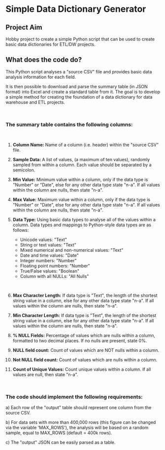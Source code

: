# Simple Data Dictionary Generator

## Project Aim
Hobby project to create a simple Python script that can be used to create basic data dictionaries for ETL/DW projects.


## What does the code do?

This Python script analyses a "source CSV" file and provides basic data analysis information for each field.

It is then possible to download and parse the summary table (in JSON format) into Excel and create a standard table from it. The goal is to develop a simple method for creating the foundation of a data dictionary for data warehouse and ETL projects.

<br>

### The summary table contains the following columns:

<br>

1. **Column Name:** Name of a column (i.e. header) within the "source CSV" file.

2. **Sample Data:** A list of values, (a maximum of ten values), randomly sampled from within a column.  Each value should be separated by a semicolon.

3. **Min Value:** Minimum value within a column, only if the data type is "Number" or "Date", else for any other data type state "n-a". If all values within the column are nulls, then state "n-a".

 4. **Max Value:** Maximum value within a column, only if the data type is "Number" or "Date", else for any other data type state "n-a". If all values within the column are nulls, then state "n-a".

 5. **Data Type:** Using basic data types to analyse all of the values within a column. Data types and mappings to Python-style data types are as follows:

    - Unicode values: "Text"
    - String or text values: "Text"
    - Mixed numerical and non-numerical values: "Text"
    - Date and time values: "Date"
    - Integer numbers: "Number"
    - Floating point numbers: "Number"
    - True/False values: "Boolean"
    - Column with all NULLs: "All Nulls"

<br>

6. **Max Character Length:** If data type is "Text", the length of the shortest string value in a column, else for any other data type state "n-a". If all values within the column are nulls, then state "n-a".

7. **Min Character Length:** If data type is "Text", the length of the shortest string value in a column, else for any other data type state "n-a". If all values within the column are nulls, then state "n-a".

8. **% NULL Fields:** Percentage of values which are nulls within a column, formatted to two decimal places. If no nulls are present, state 0%.

9. **NULL field count:** Count of values which are NOT nulls within a column.

10. **Not NULL field count:** Count of values which are nulls within a column.

11. **Count of Unique Values:** Count unique values within a column. If all values are null, then state "n-a".

<br>

### The code should implement the following requirements:

a) Each row of the "output" table should represent one column from the source CSV.

b) For data sets with more than 400,000 rows (this figure can be changed via the variable 'MAX_ROWS'), the analysis will be based on a random sample, equal to MAX_ROWS (default = 400k rows).

c) The "output" JSON can be easily parsed as a table.
